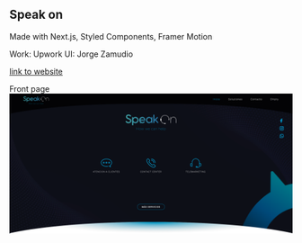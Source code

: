 ## Speak on

Made with Next.js, Styled Components, Framer Motion

Work: Upwork
UI: Jorge Zamudio

[link to website](http://speak-on.vercel.app)

Front page
![front page](https://raw.githubusercontent.com/dinoDanic/speak-on/main/public/img/frontpage.png)
